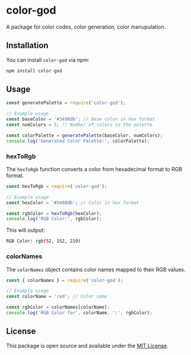 
# color-god

A package for color codes, color generation, color manupulation.

## Installation

You can install `color-god` via npm:

```bash
npm install color-god
```

## Usage

```javascript
const generatePalette = require('color-god');

// Example usage
const baseColor = '#3498db'; // Base color in hex format
const numColors = 5; // Number of colors in the palette

const colorPalette = generatePalette(baseColor, numColors);
console.log('Generated Color Palette:', colorPalette);
```


### hexToRgb

The `hexToRgb` function converts a color from hexadecimal format to RGB format.

```javascript
const hexToRgb = require('color-god');

// Example usage
const hexColor = '#3498db'; // Color in hex format

const rgbColor = hexToRgb(hexColor);
console.log('RGB Color:', rgbColor);
```

This will output:

```bash
RGB Color: rgb(52, 152, 219)
```

 
### colorNames

The `colorNames` object contains color names mapped to their RGB values.

```javascript
const { colorNames } = require('color-god');

// Example usage
const colorName = 'red'; // Color name

const rgbColor = colorNames[colorName];
console.log('RGB Color for', colorName, ':', rgbColor);

```
## License

This package is open source and available under the [MIT License](https://opensource.org/licenses/MIT).

